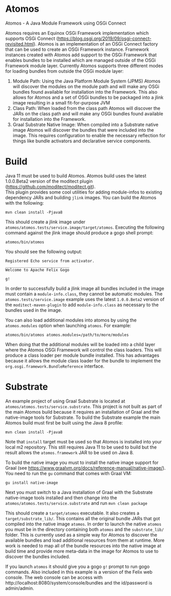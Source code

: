 # Atomos
Atomos - A Java Module Framework using OSGi Connect

Atomos requires an Equinox OSGi Framework implementation which supports OSGi Connect (https://blog.osgi.org/2019/09/osgi-connect-revisited.html).
Atomos is an implementation of an OSGi Connect factory that can be used to create an OSGi Framework instance. Framework instances created
with Atomos add support to the OSGi Framework that enables bundles to be installed
which are managed outside of the OSGi Framework module layer.  Currently Atomos supports three different modes for
loading bundles from outside the OSGi module layer:

1. Module Path:  Using the Java Platform Module System (JPMS) Atomos will discover the 
modules on the module path and will make any OSGi bundles found available for installation into the Framework.  This also allows
for Atomos and a set of OSGi bundles to be packaged into a jlink image resulting in a small fit-for-purpose JVM
1. Class Path:  When loaded from the class path Atomos will discover the JARs on the class path
and will make any OSGi bundles found available for installation into the Framework.
1. Graal Substrate Native Image:  When compiled into a Substrate native image Atomos will discover the bundles that were
included into the image.  This requires configuration to enable the necessary reflection for things like bundle activators
and declarative service components.


# Build

Java 11 must be used to build Atomos.  Atomos build uses the latest 1.0.0.Beta2 version of the moditect plugin (https://github.com/moditect/moditect.git).  
This plugin provides some cool utilities for adding module-infos to existing dependency JARs and building `jlink` images.  You can build the Atomos with the following:

`mvn clean install -Pjava8`

This should create a jlink image under `atomos/atomos.tests/service.image/target/atomos`.  Executing the following command
against the jlink image should produce a gogo shell prompt:

`atomos/bin/atomos`

You should see the following output:

```
Registered Echo service from activator.
____________________________
Welcome to Apache Felix Gogo

g! 
```

In order to successfully build a jlink image all bundles included in the image must contain a `module-info.class`,
they cannot be automatic modules.
The `atomos.tests/service.image` example uses the latest `1.0.0.Beta2` version of the `moditect-maven-plugin` to
add `module-info.class` as necessary to the bundles used in the image.

You can also load additional modules into atomos by using the `atomos.modules` option when launching `atomos`.
For example:

```
atomos/bin/atomos atomos.modules=/path/to/more/modules
```
When doing that the additional modules will be loaded into a child layer where the Atomos OSGi Framework
will control the class loaders.  This will produce a class loader per module bundle installed.  This has
advantages because it allows the module class loader for the bundle to implement the
`org.osgi.framework.BundleReference` interface.

# Substrate

An example project of using Graal Substrate is located at `atomos/atomos.tests/service.substrate`.  This project is not built as part of the main
Atomos build because it requires an installation of Graal and the native-image tools for Substrate.  To build the Substrate example the main
Atomos build must first be built using the Java 8 profile:

`mvn clean install -Pjava8`

Note that `install` target must be used so that Atomos is installed into your local m2 repository.  This still requires Java 11 to be used to 
build but the result allows the `atomos.framework` JAR to be used on Java 8.

To build the native image you must to install the native image support for Graal (see https://www.graalvm.org/docs/reference-manual/native-image/).  You need to 
run the `gu` command that comes with Graal VM: 

`gu install native-image`

Next you must switch to a Java installation of Graal with the Substrate native-image tools installed and then change into the `atomos/atomos.tests/service.substrate` and
run `mvn clean package`

This should create a `target/atomos` executable.  It also creates a `target/substrate_lib/`.  This contains all the original bundle JARs that
got compiled into the native image `atomos`.  In order to launch the native `atomos` you must be in the directory containing both `atomos`
and the `substrate_lib/` folder.  This is currently used as a simple way for Atomos to discover the available bundles and load additional
resources from them at runtime.  More work is needed to map all of the bundle resources into the native image at build time and provide more meta-data
in the image for Atomos to use to discover the bundles included.

If you launch `atomos` it should give you a gogo `g!` prompt to run gogo commands.  Also included in this example is a version of the Felix
web console.  The web console can be access with http://localhost:8080/system/console/bundles and the id/password is admin/admin.


